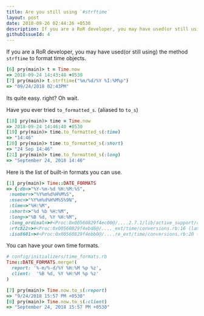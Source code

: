 ```yaml
---
title: Are you still using `#strftime`
layout: post
date: 2018-09-26 02:44:26 +0530
description: If you are a RoR developer, you may have used(or still using) the method `strftime` to format time objects.
githubIssueId: 4
---
```


If you are a RoR developer, you may have used(or still using) the method `strftime` to format time objects.

~~~ ruby
[6] pry(main)> t = Time.now
=> 2018-09-24 14:43:48 +0530
[7] pry(main)> t.strftime("%m/%d/%Y %I:%M%p")
=> "09/24/2018 02:43PM"
~~~

Its quite easy. right? Oh wait.

Have you ever tried `to_formatted_s`. (aliased to `to_s`)

~~~ ruby
[18] pry(main)> time = Time.now
=> 2018-09-24 14:46:40 +0530
[19] pry(main)> time.to_formatted_s(:time)
=> "14:46"
[20] pry(main)> time.to_formatted_s(:short)
=> "24 Sep 14:46"
[21] pry(main)> time.to_formatted_s(:long)
=> "September 24, 2018 14:46"
~~~

Here is the list of built-in formats you can use.

~~~ ruby
[1] pry(main)> Time::DATE_FORMATS
=> {:db=>"%Y-%m-%d %H:%M:%S",
 :number=>"%Y%m%d%H%M%S",
 :nsec=>"%Y%m%d%H%M%S%9N",
 :time=>"%H:%M",
 :short=>"%d %b %H:%M",
 :long=>"%B %d, %Y %H:%M",
 :long_ordinal=>#<Proc:0x00560829f4ec00@/....2.7.1/lib/active_support/core_ext/time/conversions.rb:12 (lambda)>,
 :rfc822=>#<Proc:0x00560829f4ebd8@/...._ext/time/conversions.rb:16 (lambda)>,
 :iso8601=>#<Proc:0x00560829f4ebb0@/....re_ext/time/conversions.rb:20 (lambda)>}
~~~

You can have your own time formats.

~~~ ruby
# config/initializers/time_formats.rb
Time::DATE_FORMATS.merge!(
  report: '%-m/%-d/%Y %H:%M %p %z',
  client:  '%B %d, %Y %H:%M %p %z'
)
~~~

~~~ ruby
[7] pry(main)> Time.now.to_s(:report)
=> "9/24/2018 15:57 PM +0530"
[8] pry(main)> Time.now.to_s(:client)
=> "September 24, 2018 15:57 PM +0530"
~~~
